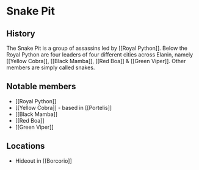 # Snake Pit
## History
The Snake Pit is a group of assassins led by [[Royal Python]]. Below the Royal Python are four leaders of four different cities across Elanin, namely [[Yellow Cobra]], [[Black Mamba]], [[Red Boa]] & [[Green Viper]]. Other members are simply called snakes. 

## Notable members
- [[Royal Python]]
- [[Yellow Cobra]] - based in [[Portelis]]
- [[Black Mamba]] 
- [[Red Boa]]
- [[Green Viper]]

## Locations
- Hideout in [[Borcorio]]